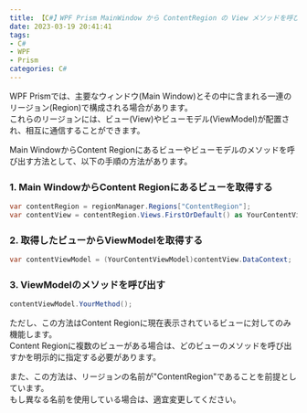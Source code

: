```yaml
---
title: 【C#】WPF Prism MainWindow から ContentRegion の View メソッドを呼び出す方法
date: 2023-03-19 20:41:41
tags:
- C#
- WPF
- Prism
categories: C#
---
```


WPF Prismでは、主要なウィンドウ(Main Window)とその中に含まれる一連のリージョン(Region)で構成される場合があります。  
これらのリージョンには、ビュー(View)やビューモデル(ViewModel)が配置され、相互に通信することができます。

Main WindowからContent Regionにあるビューやビューモデルのメソッドを呼び出す方法として、以下の手順の方法があります。

### 1. Main WindowからContent Regionにあるビューを取得する

```cs
var contentRegion = regionManager.Regions["ContentRegion"];
var contentView = contentRegion.Views.FirstOrDefault() as YourContentView;
```

### 2. 取得したビューからViewModelを取得する

```cs
var contentViewModel = (YourContentViewModel)contentView.DataContext;
```

### 3. ViewModelのメソッドを呼び出す

```cs
contentViewModel.YourMethod();
```

ただし、この方法はContent Regionに現在表示されているビューに対してのみ機能します。  
Content Regionに複数のビューがある場合は、どのビューのメソッドを呼び出すかを明示的に指定する必要があります。

また、この方法は、リージョンの名前が"ContentRegion"であることを前提としています。  
もし異なる名前を使用している場合は、適宜変更してください。